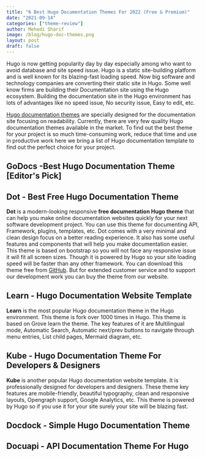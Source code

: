 ```yaml
---
title: "6 Best Hugo Documentation Themes For 2022 (Free & Premium)"
date: "2021-09-14"
categories: ["theme-review"]
author: Mehedi Sharif
image: /blog/hugo-doc-themes.png
layout: post
draft: false
---
```


Hugo is now getting popularity day by day especially among who want to avoid database and site speed issue. Hugo is a static site-building platform and is well known for its blazing-fast loading speed. Now big software and technology companies are converting their static site in Hugo. Some well know firms are building their Documentation site using the Hugo ecosystem. Building the documentation site in the Hugo environment has lots of advantages like no speed issue, No security issue, Easy to edit, etc.

<A href="/categories/documentation/">Hugo documentation themes</A> are specially designed for the documentation site focusing on readability. Currently, there are very few quality Hugo documentation themes available in the market. To find out the best theme for your project is so much time-consuming work, reduce that time and use in productive work here we bring a list of Hugo documentation template to find out the perfect choice for your project.

## GoDocs -Best Hugo Documentation Theme \[Editor's Pick\]

<Mockup src="/blog/godocs.png" alt="godocs hugo theme"/>

<Download href="/products/godocs/"/>
<Demo href="https://demo.gethugothemes.com/godocs/"/>

## Dot - Best Free Hugo Documentation Theme

<Mockup src="/blog/dot.png" alt="dot hugo theme"/>

**Dot** is a modern-looking responsive **free documentation Hugo theme** that can help you make online documentation websites quickly for your next software development project. You can use this theme for documenting API, Framework, plugins, templates, etc. Dot comes with a very minimal and clean design focus on a better reading experience. It also has some useful features and components that will help you make documentation easier. This theme is based on bootstrap so you will not face any responsive issue it will fit all screen sizes. Though it is powered by Hugo so your site loading speed will be faster than any other framework. You can download this theme free from <A href="https://github.com/themefisher/dot-hugo">GitHub</A>. But for extended customer service and to support our development work you can buy the theme from our website.

<Download href="/products/dot/"/>
<Demo href="https://demo.gethugothemes.com/dot/"/>

<Bundle/>

## Learn - Hugo Documentation Website Template

<Mockup src="/blog/learn.png" alt="learn hugo theme"/>

**Learn** is the most popular Hugo documentation theme in the Hugo environment. This theme is fork over 1000 times in Hugo. This theme is based on Grove learn the theme. The key features of it are Multilingual mode, Automatic Search, Automatic next/prev buttons to navigate through menu entries, List child pages, Mermaid diagram, etc.

<Download href="https://github.com/matcornic/hugo-theme-learn"/>
<Demo href="https://learn.netlify.com/en/"/>

## Kube - Hugo Documentation Theme For Developers & Designers

<Mockup src="/blog/kube.png" alt="kube hugo theme"/>

**Kube** is another popular Hugo documentation website template. It is professionally designed for developers and designers. These theme key features are mobile-friendly, beautiful typography, clean and responsive layouts, Opengraph support, Google Analytics, etc. This theme is powered by Hugo so if you use it for your site surely your site will be blazing fast.

<Download href="https://github.com/jeblister/kube"/>
<Demo href="http://kube.elemnts.net/"/>

## Docdock - Simple Hugo Documentation Theme

<Mockup src="/blog/docdock.png" alt="docdock hugo theme"/>

<Download href="https://github.com/vjeantet/hugo-theme-docdock"/>
<Demo href="https://theme-hugo-docdock-demo.aerobaticapp.com/"/>

## Docuapi - API Documentation Theme For Hugo

<Mockup src="/blog/docuapi.png" alt="docuapi hugo theme"/>

<Download href="https://themes.gohugo.io/docuapi/"/>
<Demo href="https://docuapi.netlify.app/"/>

